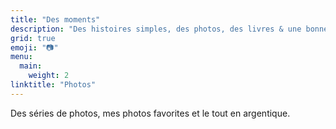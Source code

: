 ```yaml
---
title: "Des moments"
description: "Des histoires simples, des photos, des livres & une bonne tasse de café."
grid: true
emoji: "📷"
menu:
  main:
    weight: 2
linktitle: "Photos"
---
```


Des séries de photos, mes photos favorites et le tout en argentique.

